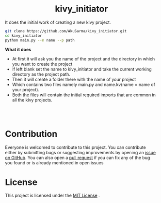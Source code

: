 # <h1 align="center">kivy_initiator</h1>
It does the initial work of creating a new kivy project.

```bash
git clone https://github.com/AkuSarma/kivy_initiator.git
cd kivy_initiator
python main.py --n name --p path
```
**What it does**
* At first it will ask you the name of the project and the directory in which you want to create the project
* If left blank set the name to kivy_initiator and take the current working directory as the project path.
* Then it will create a folder there with the name of your project 
* Which contains two files namely main.py and name.kv(name = name of your project).
* Both the files will contain the initial required imports that are common in all the kivy projects.
<br>
<br>

# Contribution

Everyone is welcomed to contribute to this project. You can contribute either by submitting bugs or suggesting improvements by opening an [issue on GitHub](https://github.com/AkuSarma/kivy_initiator/issues). You can also open a [pull request](https://github.com/AkuSarma/kivy_initiator/pulls) if you can fix any of the bug you found or is already mentioned in open issues

# License

This project is licensed under the [MIT License](https://github.com/AkuSarma/kivy_initiator/blob/main/LICENSE) .